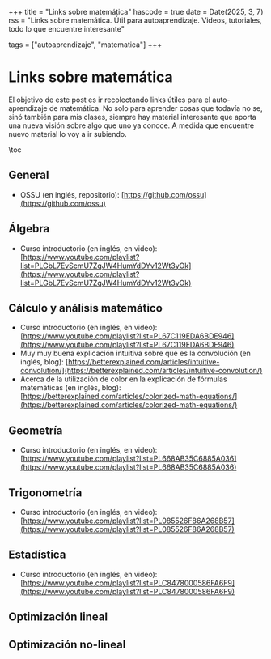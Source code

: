 +++
title = "Links sobre matemática"
hascode = true
date = Date(2025, 3, 7)
rss = "Links sobre matemática. Útil para autoaprendizaje. Videos, tutoriales, todo lo que encuentre interesante"

tags = ["autoaprendizaje", "matematica"]
+++

# Links sobre matemática
El objetivo de este post es ir recolectando links útiles para el auto-aprendizaje de matemática. No solo para aprender cosas que todavía no se, sinó también para mis clases, siempre hay material interesante que aporta una nueva visión sobre algo que uno ya conoce. A medida que encuentre nuevo material lo voy a ir subiendo.

\toc

## General
 * OSSU (en inglés, repositorio): [https://github.com/ossu](https://github.com/ossu)

## Álgebra

 * Curso introductorio (en inglés, en video): [https://www.youtube.com/playlist?list=PLGbL7EvScmU7ZqJW4HumYdDYv12Wt3yOk](https://www.youtube.com/playlist?list=PLGbL7EvScmU7ZqJW4HumYdDYv12Wt3yOk)

## Cálculo y análisis matemático

 * Curso introductorio (en inglés, en video): [https://www.youtube.com/playlist?list=PL67C119EDA6BDE946](https://www.youtube.com/playlist?list=PL67C119EDA6BDE946)
 * Muy muy buena explicación intuitiva sobre que es la convolución (en inglés, blog): [https://betterexplained.com/articles/intuitive-convolution/](https://betterexplained.com/articles/intuitive-convolution/)
 * Acerca de la utilización de color en la explicación de fórmulas matemáticas (en inglés, blog): [https://betterexplained.com/articles/colorized-math-equations/](https://betterexplained.com/articles/colorized-math-equations/)

## Geometría

 * Curso introductorio (en inglés, en video): [https://www.youtube.com/playlist?list=PL668AB35C6885A036](https://www.youtube.com/playlist?list=PL668AB35C6885A036)

## Trigonometría

 * Curso introductorio (en inglés, en video): [https://www.youtube.com/playlist?list=PL085526F86A268B57](https://www.youtube.com/playlist?list=PL085526F86A268B57)

## Estadística

 * Curso introductorio (en inglés, en video): [https://www.youtube.com/playlist?list=PLC8478000586FA6F9](https://www.youtube.com/playlist?list=PLC8478000586FA6F9)

## Optimización lineal

## Optimización no-lineal